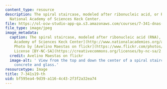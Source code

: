 ```yaml
---
content_type: resource
description: The spiral staircase, modeled after ribonucleic acid, or RNA, at the
  National Academy of Sciences Keck Center.
file: https://ol-ocw-studio-app-qa.s3.amazonaws.com/courses/7-341-dnas-sister-does-all-the-work-the-central-roles-of-rna-in-gene-expression-spring-2019/bf595ea49d39a1164c432f3f2a32ea74_7-341s19-th.jpg
file_type: image/jpeg
image_metadata:
  caption: The spiral staircase, modeled after ribonucleic acid (RNA), at the [National
    Academy of Sciences Keck Center](http://www.nationalacademies.org/about/contact/).
    Photo by [Avelino Maestas on flickr](https://www.flickr.com/photos/avelino_maestas/2448168900/in/photolist-4JkvjC-4JkvgN).
    License [BY-NC-SA](https://creativecommons.org/licenses/by-nc-sa/2.0/).
  credit: Avelino Maestas on flickr
  image-alt: ' View from the top and down the center of a spiral staircase, made of
    concrete and glass.'
resourcetype: Image
title: 7-341s19-th
uid: bf595ea4-9d39-a116-4c43-2f3f2a32ea74
---
```

